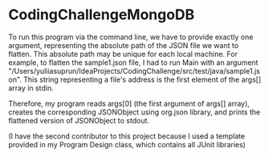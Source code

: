 # CodingChallengeMongoDB
To run this program via the command line, we have to provide exactly one argument, representing the absolute path of the JSON file we want to flatten.
This absolute path may be unique for each local machine. 
For example, to flatten the sample1.json file, I had to run Main with an argument "/Users/yuliiasuprun/IdeaProjects/CodingChallenge/src/test/java/sample1.json".
This string representing a file's address is the first element of the args[] array in stdin. 

Therefore, my program reads args[0] (the first argument of args[] array), creates the corresponding JSONObject using org.json library, and 
prints the flattened version of JSONObject to stdout.

(I have the second contributor to this project because I used a template provided in my Program Design class, which contains all JUnit libraries)
